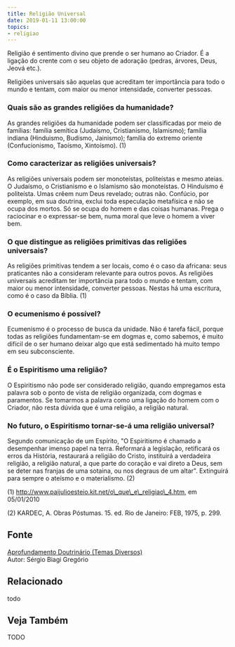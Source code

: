 ```yaml
---
title: Religião Universal
date: 2019-01-11 13:00:00
topics: 
- religiao
---
```


Religião é sentimento divino que prende o ser humano ao Criador. É a
ligação do crente com o seu objeto de adoração (pedras, árvores, Deus,
Jeová etc.).

Religiões universais são aquelas que acreditam ter importância para
todo o mundo e tentam, com maior ou menor intensidade, converter
pessoas.

### Quais são as grandes religiões da humanidade?
As grandes religiões da humanidade podem ser classificadas por meio de
famílias: família semítica (Judaísmo, Cristianismo, Islamismo);
família indiana (Hinduismo, Budismo, Jainismo); família do extremo
oriente (Confucionismo, Taoísmo, Xintoísmo). (1)

### Como caracterizar as religiões universais?
As religiões universais podem ser monoteístas, politeístas e mesmo
ateias. O Judaísmo, o Cristianismo e o Islamismo são monoteístas. O
Hinduísmo é politeísta. Umas crêem num Deus revelado; outras não.
Confúcio, por exemplo, em sua doutrina, exclui toda especulação
metafísica e não se ocupa dos mortos. Só se ocupa do homem e das coisas
humanas. Prega o raciocinar e o expressar-se bem, numa moral que leve o
homem a viver bem.

### O que distingue as religiões primitivas das religiões universais?
As religiões primitivas tendem a ser locais, como é o caso da
africana: seus praticantes não a consideram relevante para outros povos.
As religiões universais acreditam ter importância para todo o mundo e
tentam, com maior ou menor intensidade, converter pessoas. Nestas há uma
escritura, como é o caso da Bíblia. (1)

### O ecumenismo é possível?
Ecumenismo é o processo de busca da unidade. Não é tarefa fácil,
porque todas as religiões fundamentam-se em dogmas e, como sabemos, é
muito difícil de o ser humano deixar algo que está sedimentado há muito
tempo em seu subconsciente.

### É o Espiritismo uma religião?
O Espiritismo não pode ser considerado religião, quando empregamos esta
palavra sob o ponto de vista de religião organizada, com dogmas e
paramentos. Se tomarmos a palavra como uma ligação do homem com o
Criador, não resta dúvida que é uma religião, a religião natural.

### No futuro, o Espiritismo tornar-se-á uma religião universal?
Segundo comunicação de um Espírito, "O Espiritismo é chamado a
desempenhar imenso papel na terra. Reformará a legislação, retificará os
erros da História, restaurará a religião do Cristo, instituirá a
verdadeira religião, a religião natural, a que parte do coração e vai
direto a Deus, sem se deter nas franjas de uma sotaina, ou nos degraus
de um altar". Extinguirá para sempre o ateísmo e o materialismo. (2)




(1) http://www.paijulioesteio.kit.net/o\_que\_e\_religiao\_4.htm, em
05/01/2010

(2) KARDEC, A. Obras Póstumas. 15. ed. Rio de Janeiro: FEB, 1975, p.
299.

## Fonte
[Aprofundamento Doutrinário (Temas Diversos)](https://sites.google.com/view/aprofundamentodoutrinario/religiões-universais)  
Autor: Sérgio Biagi Gregório



## Relacionado
todo

## Veja Também
TODO


